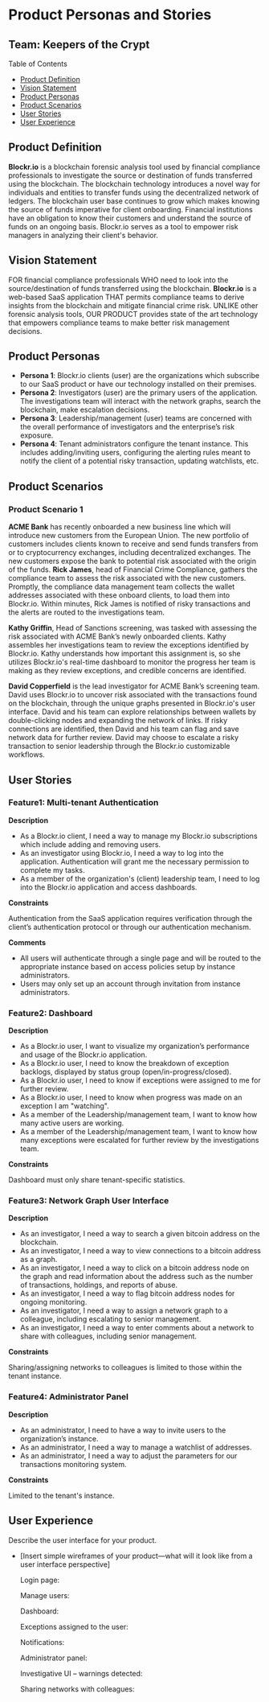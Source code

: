 # Product Personas and Stories

## Team: Keepers of the Crypt

Table of Contents

- [Product Definition](#product-definition)
- [Vision Statement](#vision-statement)
- [Product Personas](#product-personas)
- [Product Scenarios](#product-scenarios)
- [User Stories](#user-stories)
- [User Experience](#user-experience)

## Product Definition

**Blockr.io** is a blockchain forensic analysis tool used by financial compliance professionals to investigate the source or destination of funds transferred using the blockchain. The blockchain technology introduces a novel way for individuals and entities to transfer funds using the decentralized network of ledgers. The blockchain user base continues to grow which makes knowing the source of funds imperative for client onboarding. Financial institutions have an obligation to know their customers and understand the source of funds on an ongoing basis. Blockr.io serves as a tool to empower risk managers in analyzing their client's behavior.

## Vision Statement

FOR financial compliance professionals WHO need to look into the source/destination of funds transferred using the blockchain. **Blockr.io** is a web-based SaaS application THAT permits compliance teams to derive insights from the blockchain and mitigate financial crime risk. UNLIKE other forensic analysis tools, OUR PRODUCT provides state of the art technology that empowers compliance teams to make better risk management decisions.

## Product Personas

- **Persona 1**: Blockr.io clients (user) are the organizations which subscribe to our SaaS product or have our technology installed on their premises.
- **Persona 2**: Investigators (user) are the primary users of the application. The investigations team will interact with the network graphs, search the blockchain, make escalation decisions.
- **Persona 3**: Leadership/management (user) teams are concerned with the overall performance of investigators and the enterprise’s risk exposure.
- **Persona 4**: Tenant administrators configure the tenant instance. This includes adding/inviting users, configuring the alerting rules meant to notify the client of a potential risky transaction, updating watchlists, etc.

## Product Scenarios

### Product Scenario 1

**ACME Bank** has recently onboarded a new business line which will introduce new customers from the European Union. The new portfolio of customers includes clients known to receive and send funds transfers from or to cryptocurrency exchanges, including decentralized exchanges. The new customers expose the bank to potential risk associated with the origin of the funds. **Rick James**, head of Financial Crime Compliance, gathers the compliance team to assess the risk associated with the new customers. Promptly, the compliance data management team collects the wallet addresses associated with these onboard clients, to load them into Blockr.io. Within minutes, Rick James is notified of risky transactions and the alerts are routed to the investigations team.

**Kathy Griffin**, Head of Sanctions screening, was tasked with assessing the risk associated with ACME Bank’s newly onboarded clients. Kathy assembles her investigations team to review the exceptions identified by Blockr.io. Kathy understands how important this assignment is, so she utilizes Blockr.io's real-time dashboard to monitor the progress her team is making as they review exceptions, and credible concerns are identified.

**David Copperfield** is the lead investigator for ACME Bank’s screening team. David uses Blockr.io to uncover risk associated with the transactions found on the blockchain, through the unique graphs presented in Blockr.io's user interface. David and his team can explore relationships between wallets by double-clicking nodes and expanding the network of links. If risky connections are identified, then David and his team can flag and save network data for further review. David may choose to escalate a risky transaction to senior leadership through the Blockr.io customizable workflows.

## User Stories

### Feature1: Multi-tenant Authentication

**Description**

- As a Blockr.io client, I need a way to manage my Blockr.io subscriptions which include adding and removing users.
- As an investigator using Blockr.io, I need a way to log into the application. Authentication will grant me the necessary permission to complete my tasks.
- As a member of the organization's (client) leadership team, I need to log into the Blockr.io application and access dashboards.

**Constraints**

Authentication from the SaaS application requires verification through the client’s authentication protocol or through our authentication mechanism.

**Comments**

- All users will authenticate through a single page and will be routed to the appropriate instance based on access policies setup by instance administrators.
- Users may only set up an account through invitation from instance administrators.

### Feature2: Dashboard

**Description**

- As a Blockr.io user, I want to visualize my organization’s performance and usage of the Blockr.io application.
- As a Blockr.io user, I need to know the breakdown of exception backlogs, displayed by status group (open/in-progress/closed).
- As a Blockr.io user, I need to know if exceptions were assigned to me for further review.
- As a Blockr.io user, I need to know when progress was made on an exception I am "watching".
- As a member of the Leadership/management team, I want to know how many active users are working.
- As a member of the Leadership/management team, I want to know how many exceptions were escalated for further review by the investigations team.

**Constraints**

Dashboard must only share tenant-specific statistics.

### Feature3: Network Graph User Interface

**Description**

- As an investigator, I need a way to search a given bitcoin address on the blockchain.
- As an investigator, I need a way to view connections to a bitcoin address as a graph.
- As an investigator, I need a way to click on a bitcoin address node on the graph and read information about the address such as the number of transactions, holdings, and reports of abuse.
- As an investigator, I need a way to flag bitcoin address nodes for ongoing monitoring.
- As an investigator, I need a way to assign a network graph to a colleague, including escalating to senior management.
- As an investigator, I need a way to enter comments about a network to share with colleagues, including senior management.

**Constraints**

Sharing/assigning networks to colleagues is limited to those within the tenant instance.

### Feature4: Administrator Panel

**Description**

- As an administrator, I need to have a way to invite users to the organization’s instance.
- As an administrator, I need a way to manage a watchlist of addresses.
- As an administrator, I need a way to adjust the parameters for our transactions monitoring system.

**Constraints**

Limited to the tenant's instance.

## User Experience

Describe the user interface for your product.

- [Insert simple wireframes of your product—what will it look like from a user interface perspective]

  Login page: <insert picture here>

  Manage users: <insert picture here>

  Dashboard: <insert picture here>

  Exceptions assigned to the user: <insert picture here>

  Notifications: <insert picture here>

  Administrator panel: <insert picture here>

  Investigative UI – warnings detected: <insert picture here>

  Sharing networks with colleagues: <insert picture here>